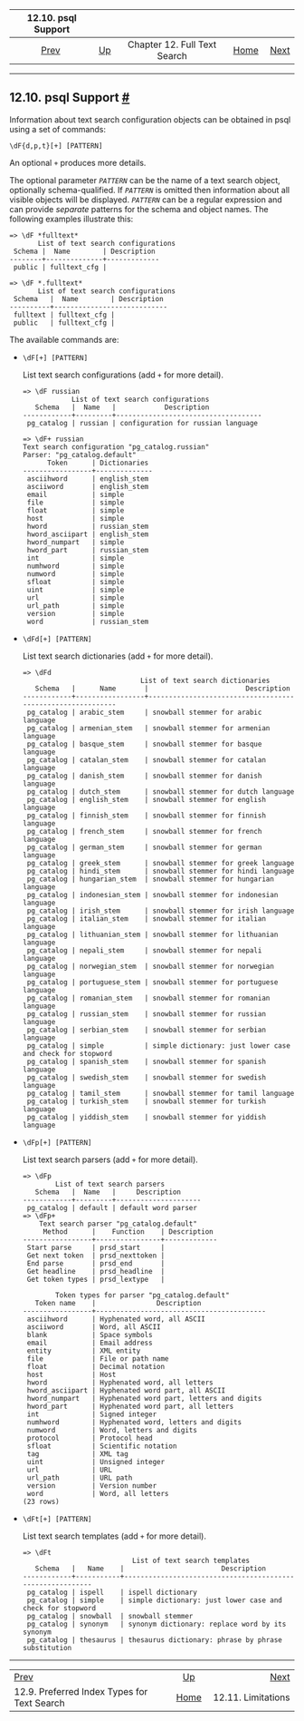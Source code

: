 <!--?xml version="1.0" encoding="UTF-8" standalone="no"?-->

|                               12.10. psql Support                              |                                                      |                              |                                                       |                                                           |
| :----------------------------------------------------------------------------: | :--------------------------------------------------- | :--------------------------: | ----------------------------------------------------: | --------------------------------------------------------: |
| [Prev](textsearch-indexes.html "12.9. Preferred Index Types for Text Search")  | [Up](textsearch.html "Chapter 12. Full Text Search") | Chapter 12. Full Text Search | [Home](index.html "PostgreSQL 17devel Documentation") |  [Next](textsearch-limitations.html "12.11. Limitations") |

***

## 12.10. psql Support [#](#TEXTSEARCH-PSQL)

Information about text search configuration objects can be obtained in psql using a set of commands:

    \dF{d,p,t}[+] [PATTERN]

An optional `+` produces more details.

The optional parameter *`PATTERN`* can be the name of a text search object, optionally schema-qualified. If *`PATTERN`* is omitted then information about all visible objects will be displayed. *`PATTERN`* can be a regular expression and can provide *separate* patterns for the schema and object names. The following examples illustrate this:

    => \dF *fulltext*
           List of text search configurations
     Schema |  Name        | Description
    --------+--------------+-------------
     public | fulltext_cfg |

<!---->

    => \dF *.fulltext*
           List of text search configurations
     Schema   |  Name        | Description
    ----------+----------------------------
     fulltext | fulltext_cfg |
     public   | fulltext_cfg |

The available commands are:

*   `\dF[+] [PATTERN]`

    List text search configurations (add `+` for more detail).

        => \dF russian
                    List of text search configurations
           Schema   |  Name   |            Description
        ------------+---------+------------------------------------
         pg_catalog | russian | configuration for russian language

        => \dF+ russian
        Text search configuration "pg_catalog.russian"
        Parser: "pg_catalog.default"
              Token      | Dictionaries
        -----------------+--------------
         asciihword      | english_stem
         asciiword       | english_stem
         email           | simple
         file            | simple
         float           | simple
         host            | simple
         hword           | russian_stem
         hword_asciipart | english_stem
         hword_numpart   | simple
         hword_part      | russian_stem
         int             | simple
         numhword        | simple
         numword         | simple
         sfloat          | simple
         uint            | simple
         url             | simple
         url_path        | simple
         version         | simple
         word            | russian_stem

*   `\dFd[+] [PATTERN]`

    List text search dictionaries (add `+` for more detail).

        => \dFd
                                     List of text search dictionaries
           Schema   |      Name       |                        Description
        ------------+-----------------+-----------------------------------------------------------
         pg_catalog | arabic_stem     | snowball stemmer for arabic language
         pg_catalog | armenian_stem   | snowball stemmer for armenian language
         pg_catalog | basque_stem     | snowball stemmer for basque language
         pg_catalog | catalan_stem    | snowball stemmer for catalan language
         pg_catalog | danish_stem     | snowball stemmer for danish language
         pg_catalog | dutch_stem      | snowball stemmer for dutch language
         pg_catalog | english_stem    | snowball stemmer for english language
         pg_catalog | finnish_stem    | snowball stemmer for finnish language
         pg_catalog | french_stem     | snowball stemmer for french language
         pg_catalog | german_stem     | snowball stemmer for german language
         pg_catalog | greek_stem      | snowball stemmer for greek language
         pg_catalog | hindi_stem      | snowball stemmer for hindi language
         pg_catalog | hungarian_stem  | snowball stemmer for hungarian language
         pg_catalog | indonesian_stem | snowball stemmer for indonesian language
         pg_catalog | irish_stem      | snowball stemmer for irish language
         pg_catalog | italian_stem    | snowball stemmer for italian language
         pg_catalog | lithuanian_stem | snowball stemmer for lithuanian language
         pg_catalog | nepali_stem     | snowball stemmer for nepali language
         pg_catalog | norwegian_stem  | snowball stemmer for norwegian language
         pg_catalog | portuguese_stem | snowball stemmer for portuguese language
         pg_catalog | romanian_stem   | snowball stemmer for romanian language
         pg_catalog | russian_stem    | snowball stemmer for russian language
         pg_catalog | serbian_stem    | snowball stemmer for serbian language
         pg_catalog | simple          | simple dictionary: just lower case and check for stopword
         pg_catalog | spanish_stem    | snowball stemmer for spanish language
         pg_catalog | swedish_stem    | snowball stemmer for swedish language
         pg_catalog | tamil_stem      | snowball stemmer for tamil language
         pg_catalog | turkish_stem    | snowball stemmer for turkish language
         pg_catalog | yiddish_stem    | snowball stemmer for yiddish language

*   `\dFp[+] [PATTERN]`

    List text search parsers (add `+` for more detail).

        => \dFp
                List of text search parsers
           Schema   |  Name   |     Description
        ------------+---------+---------------------
         pg_catalog | default | default word parser
        => \dFp+
            Text search parser "pg_catalog.default"
             Method      |    Function    | Description
        -----------------+----------------+-------------
         Start parse     | prsd_start     |
         Get next token  | prsd_nexttoken |
         End parse       | prsd_end       |
         Get headline    | prsd_headline  |
         Get token types | prsd_lextype   |

                Token types for parser "pg_catalog.default"
           Token name    |               Description
        -----------------+------------------------------------------
         asciihword      | Hyphenated word, all ASCII
         asciiword       | Word, all ASCII
         blank           | Space symbols
         email           | Email address
         entity          | XML entity
         file            | File or path name
         float           | Decimal notation
         host            | Host
         hword           | Hyphenated word, all letters
         hword_asciipart | Hyphenated word part, all ASCII
         hword_numpart   | Hyphenated word part, letters and digits
         hword_part      | Hyphenated word part, all letters
         int             | Signed integer
         numhword        | Hyphenated word, letters and digits
         numword         | Word, letters and digits
         protocol        | Protocol head
         sfloat          | Scientific notation
         tag             | XML tag
         uint            | Unsigned integer
         url             | URL
         url_path        | URL path
         version         | Version number
         word            | Word, all letters
        (23 rows)

*   `\dFt[+] [PATTERN]`

    List text search templates (add `+` for more detail).

        => \dFt
                                   List of text search templates
           Schema   |   Name    |                        Description
        ------------+-----------+-----------------------------------------------------------
         pg_catalog | ispell    | ispell dictionary
         pg_catalog | simple    | simple dictionary: just lower case and check for stopword
         pg_catalog | snowball  | snowball stemmer
         pg_catalog | synonym   | synonym dictionary: replace word by its synonym
         pg_catalog | thesaurus | thesaurus dictionary: phrase by phrase substitution

***

|                                                                                |                                                       |                                                           |
| :----------------------------------------------------------------------------- | :---------------------------------------------------: | --------------------------------------------------------: |
| [Prev](textsearch-indexes.html "12.9. Preferred Index Types for Text Search")  |  [Up](textsearch.html "Chapter 12. Full Text Search") |  [Next](textsearch-limitations.html "12.11. Limitations") |
| 12.9. Preferred Index Types for Text Search                                    | [Home](index.html "PostgreSQL 17devel Documentation") |                                        12.11. Limitations |
